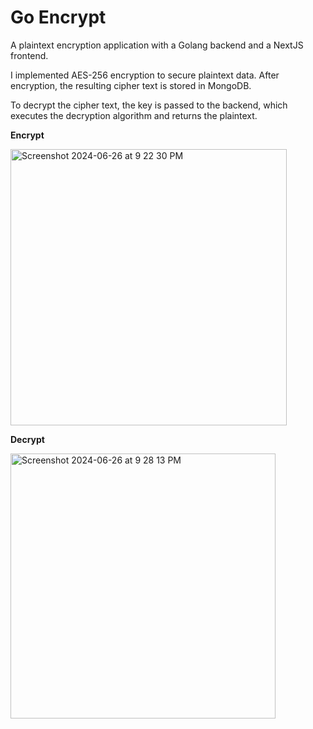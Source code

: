 # Go Encrypt

A plaintext encryption application with a Golang backend and a NextJS frontend.

I implemented AES-256 encryption to secure plaintext data. After encryption, the resulting cipher text is stored in MongoDB.

To decrypt the cipher text, the key is passed to the backend, which executes the decryption algorithm and returns the plaintext.


**Encrypt**
<p align="left">
  <img width="442" alt="Screenshot 2024-06-26 at 9 22 30 PM" src="https://github.com/pisgahi/go-encrypt/assets/121063805/5a2079d6-db11-407d-b211-c6e5d619aeee">
</p>

**Decrypt**
<p align="left">
  <img width="424" alt="Screenshot 2024-06-26 at 9 28 13 PM" src="https://github.com/pisgahi/go-encrypt/assets/121063805/b5560c65-3052-4a2e-993e-c0dcd5176f96">
</p>
